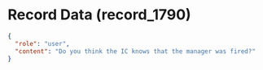 # Record Data (record_1790)

```json
{
  "role": "user",
  "content": "Do you think the IC knows that the manager was fired?"
}
```
